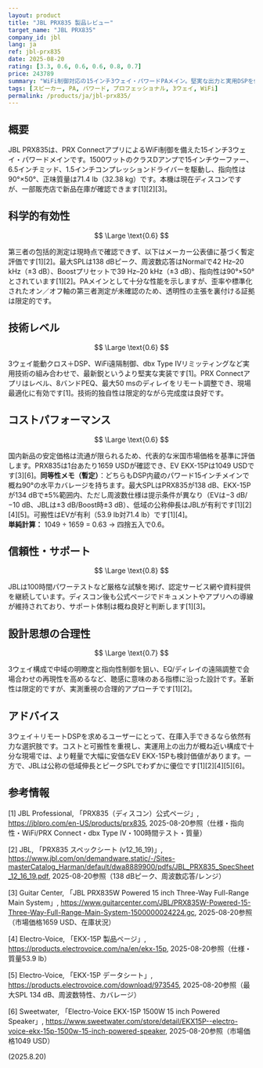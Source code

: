 ```yaml
---
layout: product
title: "JBL PRX835 製品レビュー"
target_name: "JBL PRX835"
company_id: jbl
lang: ja
ref: jbl-prx835
date: 2025-08-20
rating: [3.3, 0.6, 0.6, 0.6, 0.8, 0.7]
price: 243789
summary: "WiFi制御対応の15インチ3ウェイ・パワードPAメイン。堅実な出力と実用DSPを備える一方、同等用途の低価格2ウェイ機に対するコスト面の優位は限定的です。"
tags: [スピーカー, PA, パワード, プロフェッショナル, 3ウェイ, WiFi]
permalink: /products/ja/jbl-prx835/
---
```


## 概要

JBL PRX835は、PRX ConnectアプリによるWiFi制御を備えた15インチ3ウェイ・パワードメインです。1500ワットのクラスDアンプで15インチウーファー、6.5インチミッド、1.5インチコンプレッションドライバーを駆動し、指向性は90°×50°、正味質量は71.4 lb（32.38 kg）です。本機は現在ディスコンですが、一部販売店で新品在庫が確認できます[1][2][3]。

## 科学的有効性

$$ \Large \text{0.6} $$

第三者の包括的測定は現時点で確認できず、以下はメーカー公表値に基づく暫定評価です[1][2]。最大SPLは138 dBピーク、周波数応答はNormalで42 Hz–20 kHz（±3 dB）、Boostプリセットで39 Hz–20 kHz（±3 dB）、指向性は90°×50°とされています[1][2]。PAメインとして十分な性能を示しますが、歪率や標準化されたオン／オフ軸の第三者測定が未確認のため、透明性の主張を裏付ける証拠は限定的です。

## 技術レベル

$$ \Large \text{0.6} $$

3ウェイ能動クロス＋DSP、WiFi遠隔制御、dbx Type IVリミッティングなど実用技術の組み合わせで、最新鋭というより堅実な実装です[1]。PRX Connectアプリはレベル、8バンドPEQ、最大50 msのディレイをリモート調整でき、現場最適化に有効です[1]。技術的独自性は限定的ながら完成度は良好です。

## コストパフォーマンス

$$ \Large \text{0.6} $$

国内新品の安定価格は流通が限られるため、代表的な米国市場価格を基準に評価します。PRX835は1台あたり1659 USDが確認でき、EV EKX-15Pは1049 USDです[3][6]。**同等性メモ（暫定）**：どちらもDSP内蔵のパワード15インチメインで概ね90°の水平カバレージを持ちます。最大SPLはPRX835が138 dB、EKX-15Pが134 dBで±5%範囲内、ただし周波数仕様は提示条件が異なり（EVは−3 dB/−10 dB、JBLは±3 dB/Boost時±3 dB）、低域の公称伸長はJBLが有利です[1][2][4][5]。可搬性はEVが有利（53.9 lb対71.4 lb）です[1][4]。  
**単純計算：** 1049 ÷ 1659 = 0.63 → 四捨五入で0.6。

## 信頼性・サポート

$$ \Large \text{0.8} $$

JBLは100時間パワーテストなど厳格な試験を掲げ、認定サービス網や資料提供を継続しています。ディスコン後も公式ページでドキュメントやアプリへの導線が維持されており、サポート体制は概ね良好と判断します[1][3]。

## 設計思想の合理性

$$ \Large \text{0.7} $$

3ウェイ構成で中域の明瞭度と指向性制御を狙い、EQ/ディレイの遠隔調整で会場合わせの再現性を高めるなど、聴感に意味のある指標に沿った設計です。革新性は限定的ですが、実測重視の合理的アプローチです[1][2]。

## アドバイス

3ウェイ＋リモートDSPを求めるユーザーにとって、在庫入手できるなら依然有力な選択肢です。コストと可搬性を重視し、実運用上の出力が概ね近い構成で十分な現場では、より軽量で大幅に安価なEV EKX-15Pも検討価値があります。一方で、JBLは公称の低域伸長とピークSPLでわずかに優位です[1][2][4][5][6]。

## 参考情報

[1] JBL Professional, 「PRX835（ディスコン）公式ページ」, https://jblpro.com/en-US/products/prx835, 2025-08-20参照（仕様・指向性・WiFi/PRX Connect・dbx Type IV・100時間テスト・質量）

[2] JBL, 「PRX835 スペックシート (v12_16_19)」, https://www.jbl.com/on/demandware.static/-/Sites-masterCatalog_Harman/default/dwa8889900/pdfs/JBL_PRX835_SpecSheet_12_16_19.pdf, 2025-08-20参照（138 dBピーク、周波数応答/レンジ）

[3] Guitar Center, 「JBL PRX835W Powered 15 inch Three-Way Full-Range Main System」, https://www.guitarcenter.com/JBL/PRX835W-Powered-15-Three-Way-Full-Range-Main-System-1500000024224.gc, 2025-08-20参照（市場価格1659 USD、在庫状況）

[4] Electro-Voice, 「EKX-15P 製品ページ」, https://products.electrovoice.com/na/en/ekx-15p, 2025-08-20参照（仕様・質量53.9 lb）

[5] Electro-Voice, 「EKX-15P データシート」, https://products.electrovoice.com/download/973545, 2025-08-20参照（最大SPL 134 dB、周波数特性、カバレージ）

[6] Sweetwater, 「Electro-Voice EKX-15P 1500W 15 inch Powered Speaker」, https://www.sweetwater.com/store/detail/EKX15P--electro-voice-ekx-15p-1500w-15-inch-powered-speaker, 2025-08-20参照（市場価格1049 USD）

(2025.8.20)

